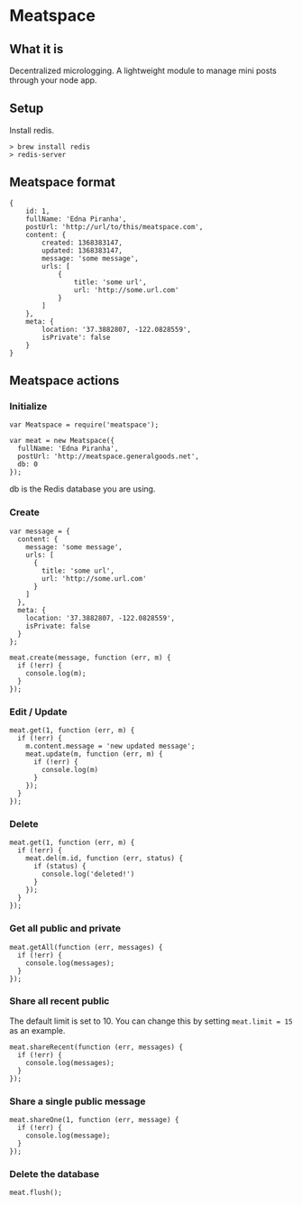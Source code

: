 # Meatspace

## What it is

Decentralized micrologging. A lightweight module to manage mini posts through your node app.

## Setup

Install redis.

    > brew install redis
    > redis-server

## Meatspace format

    {
        id: 1,
        fullName: 'Edna Piranha',
        postUrl: 'http://url/to/this/meatspace.com',
        content: {
            created: 1368383147,
            updated: 1368383147,
            message: 'some message',
            urls: [
                {
                    title: 'some url',
                    url: 'http://some.url.com'
                }
            ]
        },
        meta: {
            location: '37.3882807, -122.0828559',
            isPrivate': false
        }
    }

## Meatspace actions

### Initialize

    var Meatspace = require('meatspace');

    var meat = new Meatspace({
      fullName: 'Edna Piranha',
      postUrl: 'http://meatspace.generalgoods.net',
      db: 0
    });

db is the Redis database you are using.

### Create

    var message = {
      content: {
        message: 'some message',
        urls: [
          {
            title: 'some url',
            url: 'http://some.url.com'
          }
        ]
      },
      meta: {
        location: '37.3882807, -122.0828559',
        isPrivate: false
      }
    };

    meat.create(message, function (err, m) {
      if (!err) {
        console.log(m);
      }
    });

### Edit / Update

    meat.get(1, function (err, m) {
      if (!err) {
        m.content.message = 'new updated message';
        meat.update(m, function (err, m) {
          if (!err) {
            console.log(m)
          }
        });
      }
    });

### Delete

    meat.get(1, function (err, m) {
      if (!err) {
        meat.del(m.id, function (err, status) {
          if (status) {
            console.log('deleted!')
          }
        });
      }
    });

### Get all public and private

    meat.getAll(function (err, messages) {
      if (!err) {
        console.log(messages);
      }
    });

### Share all recent public

The default limit is set to 10. You can change this by setting `meat.limit = 15` as an example.

    meat.shareRecent(function (err, messages) {
      if (!err) {
        console.log(messages);
      }
    });

### Share a single public message

    meat.shareOne(1, function (err, message) {
      if (!err) {
        console.log(message);
      }
    });

### Delete the database

    meat.flush();
